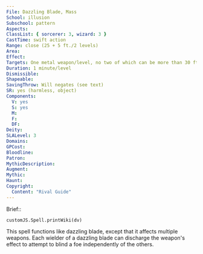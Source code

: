 ```yaml
---
File: Dazzling Blade, Mass
School: illusion
Subschool: pattern
Aspects: 
ClassList: { sorcerer: 3, wizard: 3 }
CastTime: swift action
Range: close (25 + 5 ft./2 levels)
Area: 
Effect: 
Targets: One metal weapon/level, no two of which can be more than 30 ft. apart
Duration: 1 minute/level
Dismissible: 
Shapeable: 
SavingThrow: Will negates (see text)
SR: yes (harmless, object)
Components:
  V: yes
  S: yes
  M: 
  F: 
  DF: 
Deity: 
SLALevel: 3
Domains: 
GPCost: 
Bloodline: 
Patron: 
MythicDescription: 
Augment: 
Mythic: 
Haunt: 
Copyright:
  Content: "Rival Guide"
---
```

Brief:: 

```dataviewjs
customJS.Spell.printWiki(dv)
```

This spell functions like dazzling blade, except that it affects multiple weapons. Each wielder of a dazzling blade can discharge the weapon's effect to attempt to blind a foe independently of the others.
